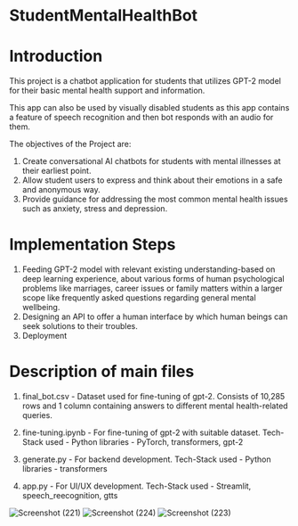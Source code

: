 # StudentMentalHealthBot

# Introduction
This project is a chatbot application for students that utilizes GPT-2 model for their basic mental health support and information. 

This app can also be used by visually disabled students as this app contains a feature of speech recognition and then bot responds with an audio for them. 

The objectives of the Project are:
1. Create conversational AI chatbots for students with mental illnesses at their earliest point.
2. Allow student users to express and think about their emotions in a safe and anonymous way.
3. Provide guidance for addressing the most common mental health issues such as anxiety, stress and depression.

# Implementation Steps
1. Feeding GPT-2 model with relevant existing understanding-based on deep learning experience, about various forms of human psychological problems like marriages, career issues or family matters within a larger scope like frequently asked questions regarding general mental wellbeing.
2. Designing an API to offer a human interface by which human beings can seek solutions to their troubles.
3. Deployment

# Description of main files
1. final_bot.csv - Dataset used for fine-tuning of gpt-2.
Consists of 10,285 rows and 1 column containing answers to different mental health-related queries.

2. fine-tuning.ipynb - For fine-tuning of gpt-2 with suitable dataset.
Tech-Stack used - Python libraries - PyTorch, transformers, gpt-2

3. generate.py - For backend development.
Tech-Stack used - Python libraries - transformers

4. app.py - For UI/UX development.
Tech-Stack used - Streamlit, speech_reecognition, gtts


![Screenshot (221)](https://github.com/user-attachments/assets/2a2bf8ae-d271-427c-995f-797a859acfe3)
![Screenshot (224)](https://github.com/user-attachments/assets/49636c74-a471-41d5-83ea-d74a878cf01c)
![Screenshot (223)](https://github.com/user-attachments/assets/fa52eee0-28d3-4bfb-b1ac-b8fe12de01d6)

